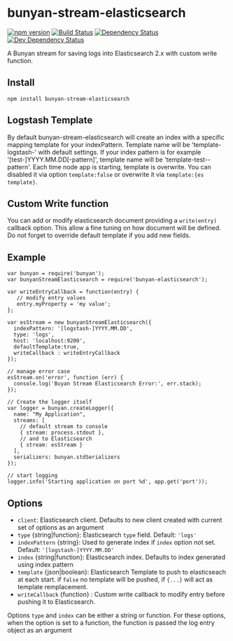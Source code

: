 bunyan-stream-elasticsearch
===========================

[![npm version](https://badge.fury.io/js/bloublou2014/bunyan-stream-elasticsearch.svg)](http://badge.fury.io/js/bunyan-stream-elasticsearch)
[![Build Status](https://travis-ci.org/bloublou2014/bunyan-stream-elasticsearch.svg)](https://travis-ci.org/bloublou2014/bunyan-stream-elasticsearch)
[![Dependency Status](https://david-dm.org/bloublou2014/bunyan-stream-elasticsearch.svg)](https://david-dm.org/bloublou2014/bunyan-stream-elasticsearch)
[![Dev Dependency Status](https://david-dm.org/bloublou2014/bunyan-stream-elasticsearch/dev-status.svg)](https://david-dm.org/bloublou2014/bunyan-stream-elasticsearch#info=devDependencies)

A Bunyan stream for saving logs into Elasticsearch 2.x with custom write function.

## Install

```
npm install bunyan-stream-elasticsearch
```

## Logstash Template

By default bunyan-stream-elasticsearch will create an index with a specific mapping template for your indexPattern. Template name will be 'template-logstash-' with default settings.
If your index pattern is for example '[test-]YYYY.MM.DD[-pattern]', template name will be 'template-test--pattern'. Each time node app is starting, template is overwrite.
You can disabled it via option `template:false` or overwrite it via `template:{es template}`.

## Custom Write function

You can add or modify elasticsearch document providing a `write(entry)` callback option.
This allow a fine tuning on how document will be defined. Do not forget to override default template if you add new fields.

## Example

```
var bunyan = require('bunyan');
var bunyanStreamElasticsearch = require('bunyan-elasticsearch');

var writeEntryCallback = function(entry) {
   // modify entry values
   entry.myProperty = 'my value';
};

var esStream = new bunyanStreamElasticsearch({
  indexPattern: '[logstash-]YYYY.MM.DD',
  type: 'logs',
  host: 'localhost:9200',
  defaultTemplate:true,
  writeCallback : writeEntryCallback
});

// manage error case
esStream.on('error', function (err) {
  console.log('Buyan Stream Elasticsearch Error:', err.stack);
});

// Create the logger itself
var logger = bunyan.createLogger({
  name: "My Application",
  streams: [
    // default stream to console
    { stream: process.stdout },
    // and to Elasticsearch
    { stream: esStream }
  ],
  serializers: bunyan.stdSerializers
});

// start logging
logger.info('Starting application on port %d', app.get('port'));
```

## Options

* `client`: Elasticsearch client. Defaults to new client created with current set of options as an argument
* `type` {string|function}: Elasticsearch `type` field. Default: `'logs'`
* `indexPattern` {string}: Used to generate index if `index` option not set. Default: `'[logstash-]YYYY.MM.DD'`
* `index` {string|function}: Elasticsearch index. Defaults to index generated using index pattern
* `template` {json|boolean}: Elasticsearch Template to push to elasticseach at each start. if `false` no template will be pushed, if `{...}` will act as template remplacement.
* `writeCallback` {function} : Custom write callback to modify entry before pushing it to Elasticsearch. 

Options `type` and `index` can be either a string or function. For these options, when the option is set to a function, the function is passed the log entry object as an argument
